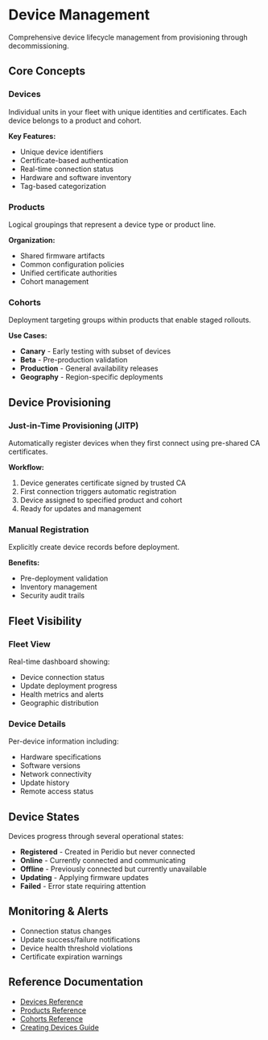 # Device Management

Comprehensive device lifecycle management from provisioning through decommissioning.

## Core Concepts

### Devices
Individual units in your fleet with unique identities and certificates. Each device belongs to a product and cohort.

**Key Features:**
- Unique device identifiers
- Certificate-based authentication
- Real-time connection status
- Hardware and software inventory
- Tag-based categorization

### Products
Logical groupings that represent a device type or product line.

**Organization:**
- Shared firmware artifacts
- Common configuration policies
- Unified certificate authorities
- Cohort management

### Cohorts
Deployment targeting groups within products that enable staged rollouts.

**Use Cases:**
- **Canary** - Early testing with subset of devices
- **Beta** - Pre-production validation
- **Production** - General availability releases
- **Geography** - Region-specific deployments

## Device Provisioning

### Just-in-Time Provisioning (JITP)
Automatically register devices when they first connect using pre-shared CA certificates.

**Workflow:**
1. Device generates certificate signed by trusted CA
2. First connection triggers automatic registration
3. Device assigned to specified product and cohort
4. Ready for updates and management

### Manual Registration
Explicitly create device records before deployment.

**Benefits:**
- Pre-deployment validation
- Inventory management
- Security audit trails

## Fleet Visibility

### Fleet View
Real-time dashboard showing:
- Device connection status
- Update deployment progress
- Health metrics and alerts
- Geographic distribution

### Device Details
Per-device information including:
- Hardware specifications
- Software versions
- Network connectivity
- Update history
- Remote access status

## Device States

Devices progress through several operational states:

- **Registered** - Created in Peridio but never connected
- **Online** - Currently connected and communicating
- **Offline** - Previously connected but currently unavailable
- **Updating** - Applying firmware updates
- **Failed** - Error state requiring attention

## Monitoring & Alerts

- Connection status changes
- Update success/failure notifications
- Device health threshold violations
- Certificate expiration warnings

## Reference Documentation

- [Devices Reference](/platform/reference/devices)
- [Products Reference](/platform/reference/products) 
- [Cohorts Reference](/platform/reference/cohorts)
- [Creating Devices Guide](/platform/guides/creating-devices)